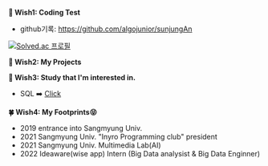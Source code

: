 

**:musical_note: Wish1: Coding Test**

+ github기록: https://github.com/algojunior/sunjungAn

[![Solved.ac
프로필](http://mazassumnida.wtf/api/v2/generate_badge?boj=dkstjswjd83)](https://solved.ac/dkstjswjd83)

 
 **:musical_note: Wish2: My Projects**
 
 
 **:musical_note: Wish3: Study that I'm interested in.**
 + SQL :arrow_right: [Click](https://bubbly-hurricane-f9e.notion.site/SQL-6c18d157eb504a33ad7e8a143afcd925)

 **:four_leaf_clover: Wish4: My Footprints:stuck_out_tongue_closed_eyes:**
+ 2019 entrance into Sangmyung Univ.
+ 2021 Sangmyung Univ. "Inyro Programming club" president
+ 2021 Sangmyung Univ. Multimedia Lab(AI) 
+ 2022 Ideaware(wise app) Intern (Big Data analysist & Big Data Enginner)
